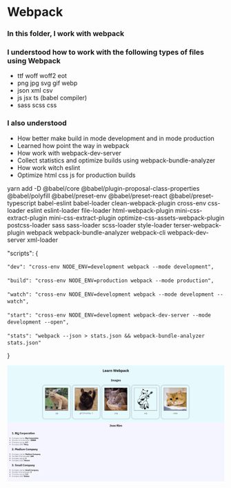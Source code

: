 # Webpack
### In this folder, I work with webpack
### I understood how to work with the following types of files using Webpack
+ ttf woff woff2 eot
+ png jpg svg gif webp
+ json xml csv
+ js jsx ts (babel compiler)
+ sass scss css
### I also understood
+ How better make build in mode development and in mode production
+ Learned how point the way in webpack
+ How work with webpack-dev-server
+ Collect statistics and optimize builds using webpack-bundle-analyzer
+ How work witch eslint
+ Optimize html css js for production builds

yarn add -D @babel/core @babel/plugin-proposal-class-properties @babel/polyfill @babel/preset-env @babel/preset-react @babel/preset-typescript babel-eslint babel-loader clean-webpack-plugin cross-env css-loader eslint eslint-loader file-loader html-webpack-plugin mini-css-extract-plugin mini-css-extract-plugin optimize-css-assets-webpack-plugin postcss-loader sass sass-loader scss-loader style-loader terser-webpack-plugin webpack webpack-bundle-analyzer webpack-cli webpack-dev-server xml-loader

"scripts": {

    "dev": "cross-env NODE_ENV=development webpack --mode development",

    "build": "cross-env NODE_ENV=production webpack --mode production",

    "watch": "cross-env NODE_ENV=development webpack --mode development --watch",

    "start": "cross-env NODE_ENV=development webpack-dev-server --mode development --open",

    "stats": "webpack --json > stats.json && webpack-bundle-analyzer stats.json"

  }

![Webpack-page-preview](preview-1.png)
